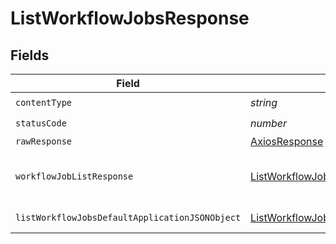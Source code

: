 # ListWorkflowJobsResponse


## Fields

| Field                                                                                                         | Type                                                                                                          | Required                                                                                                      | Description                                                                                                   |
| ------------------------------------------------------------------------------------------------------------- | ------------------------------------------------------------------------------------------------------------- | ------------------------------------------------------------------------------------------------------------- | ------------------------------------------------------------------------------------------------------------- |
| `contentType`                                                                                                 | *string*                                                                                                      | :heavy_check_mark:                                                                                            | N/A                                                                                                           |
| `statusCode`                                                                                                  | *number*                                                                                                      | :heavy_check_mark:                                                                                            | N/A                                                                                                           |
| `rawResponse`                                                                                                 | [AxiosResponse](https://axios-http.com/docs/res_schema)                                                       | :heavy_minus_sign:                                                                                            | N/A                                                                                                           |
| `workflowJobListResponse`                                                                                     | [ListWorkflowJobsWorkflowJobListResponse](../../models/operations/listworkflowjobsworkflowjoblistresponse.md) | :heavy_minus_sign:                                                                                            | A paginated sequence of jobs.                                                                                 |
| `listWorkflowJobsDefaultApplicationJSONObject`                                                                | [ListWorkflowJobsDefaultApplicationJSON](../../models/operations/listworkflowjobsdefaultapplicationjson.md)   | :heavy_minus_sign:                                                                                            | Error response.                                                                                               |